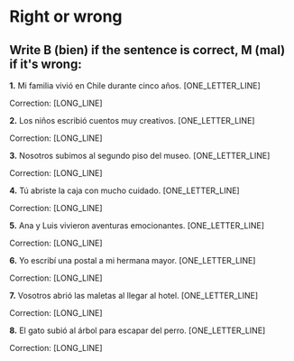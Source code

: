 # Right or wrong

## Write B (bien) if the sentence is correct, M (mal) if it's wrong:

**1.** Mi familia vivió en Chile durante cinco años. [ONE_LETTER_LINE]

   Correction: [LONG_LINE]

**2.** Los niños escribió cuentos muy creativos. [ONE_LETTER_LINE]

   Correction: [LONG_LINE]

**3.** Nosotros subimos al segundo piso del museo. [ONE_LETTER_LINE]

   Correction: [LONG_LINE]

**4.** Tú abriste la caja con mucho cuidado. [ONE_LETTER_LINE]

   Correction: [LONG_LINE]

**5.** Ana y Luis vivieron aventuras emocionantes. [ONE_LETTER_LINE]

   Correction: [LONG_LINE]

**6.** Yo escribí una postal a mi hermana mayor. [ONE_LETTER_LINE]

   Correction: [LONG_LINE]

**7.** Vosotros abrió las maletas al llegar al hotel. [ONE_LETTER_LINE]

   Correction: [LONG_LINE]

**8.** El gato subió al árbol para escapar del perro. [ONE_LETTER_LINE]

   Correction: [LONG_LINE]